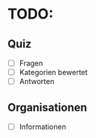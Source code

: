 # TODO:
## Quiz
- [ ] Fragen
- [ ] Kategorien bewertet
- [ ] Antworten

## Organisationen
- [ ] Informationen

